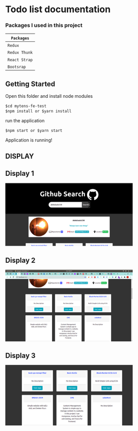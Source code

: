 # Todo list documentation

### Packages I used in this project

| `Packages`          |
| ------------------- | 
| `Redux`             |
| `Redux Thunk`       | 
| `React Strap`       |
| `Bootsrap`          | 

## Getting Started

Open this folder and install node modules 

```
$cd mytens-fe-test
$npm install or $yarn install
```

run the application

```
$npm start or $yarn start

```

Application is running!

## DISPLAY

## Display 1

<img src="src/assets/sc1.png" width=400>

## Display 2

<img src="src/assets/sc2.png" width=400>

## Display 3

<img src="src/assets/sc3.png" width=400>

